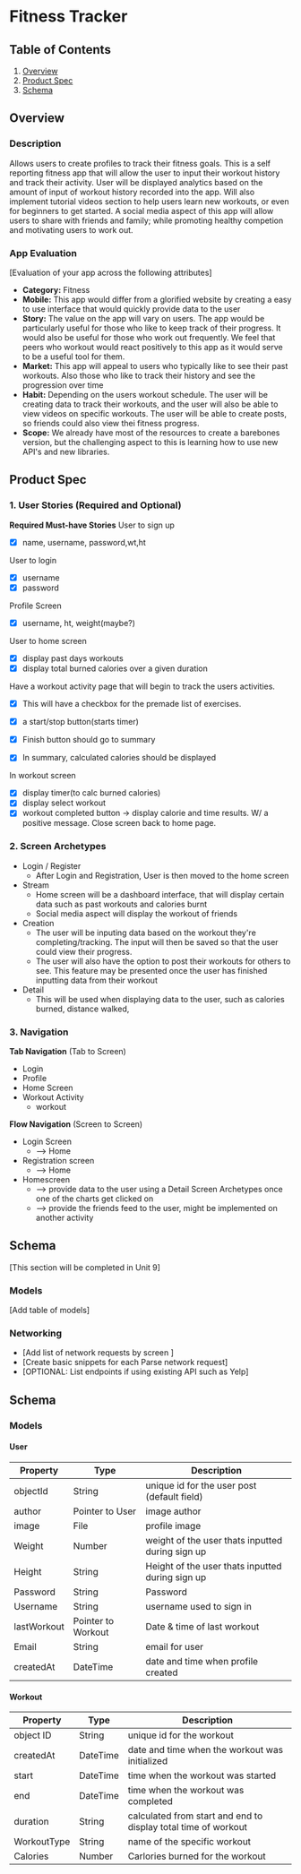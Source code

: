 # Fitness Tracker

## Table of Contents
1. [Overview](#Overview)
1. [Product Spec](#Product-Spec)
2. [Schema](#Schema)

## Overview
### Description
Allows users to create profiles to track their fitness goals. This is a self reporting fitness app that will allow the user to input their workout history and track their activity. User will be displayed analytics based on the amount of input of workout history recorded into the app. Will also implement tutorial videos section to help users learn new workouts, or even for beginners to get started. A social media aspect of this app will allow users to share with friends and family; while promoting healthy competion and motivating users to work out.


### App Evaluation
[Evaluation of your app across the following attributes]
- **Category:** Fitness 
- **Mobile:** This app would differ from a glorified website by creating a easy to use interface that would quickly provide data to the user
- **Story:** The value on the app will vary on users. The app would be particularly useful for those who like to keep track of their progress. It would also be useful for those who work out frequently. We feel that peers who workout would react positively to this app as it would serve to be a useful tool for them. 
- **Market:** This app will appeal to users who typically like to see their past workouts. Also those who like to track their history and see the progression over time
- **Habit:** Depending on the users workout schedule. The user will be creating data to track their workouts, and the user will also be able to view videos on specific workouts. The user will be able to create posts, so friends could also view thei fitness progress.
- **Scope:** We already have most of the resources to create a barebones version, but the challenging aspect to this is learning how to use new API's and new libraries.

## Product Spec

### 1. User Stories (Required and Optional)

**Required Must-have Stories**
User to sign up
- [x] name, username, password,wt,ht
    
User to login
- [x] username
- [x] password

Profile Screen
- [x] username, ht, weight(maybe?)

User to home screen
- [x] display past days workouts
- [x] display total burned calories over a given duration

Have a workout activity page that will begin to track the users activities. 
- [x] This will have a checkbox for the premade list of exercises. 
- [X] a start/stop button(starts timer)
- [x] Finish button should go to summary
- [x] In summary, calculated calories should be displayed


In workout screen
- [x] display timer(to calc burned calories)
- [x] display select workout
- [x] workout completed button -> display calorie and time results. W/ a positive message. Close screen back to home page.
 
### 2. Screen Archetypes

* Login / Register
    * After Login and Registration, User is then moved to the home screen
* Stream
    * Home screen will be a dashboard interface, that will display certain data such as past workouts and calories burnt
    * Social media aspect will display the workout of friends
* Creation
    * The user will be inputing data based on the workout they're completing/tracking. The input will then be saved so that the user could view their progress. 
    * The user will also have the option to post their workouts for others to see. This feature may be presented once the user has finished inputting data from their workout
* Detail
    * This will be used when displaying data to the user, such as calories burned, distance walked, 


### 3. Navigation

**Tab Navigation** (Tab to Screen)

* Login
* Profile
* Home Screen
* Workout Activity
    * workout

**Flow Navigation** (Screen to Screen)

* Login Screen
    * --> Home
* Registration screen
    * --> Home
* Homescreen
    * --> provide data to the user using a Detail Screen Archetypes once one of the charts get clicked on
    * --> provide the friends feed to the user, might be implemented on another activity

## Schema 
[This section will be completed in Unit 9]
### Models
[Add table of models]
### Networking
- [Add list of network requests by screen ]
- [Create basic snippets for each Parse network request]
- [OPTIONAL: List endpoints if using existing API such as Yelp]

## Schema 
### Models
#### User

   | Property      | Type     | Description |
   | ------------- | -------- | ------------|
   | objectId      | String   | unique id for the user post (default field) |
   | author        | Pointer to User| image author |
   | image         | File     | profile image |
   | Weight       | Number   | weight of the user thats inputted during sign up |
   | Height | String   | Height of the user thats inputted during sign up |
   | Password    | String   | Password |
   | Username     | String | username used to sign in |
   | lastWorkout | Pointer to Workout | Date & time of last workout |
   | Email | String | email for user
   | createdAt | DateTime | date and time when profile created
   
#### Workout

   | Property      | Type     | Description |
   | ------------- | -------- | ------------|
   | object ID | String | unique id for the workout
   | createdAt | DateTime | date and time when the workout was initialized
   | start | DateTime | time when the workout was started
   | end | DateTime |time when the workout was completed
   | duration | String | calculated from start and end to display total time of workout
   | WorkoutType | String | name of the specific workout
   | Calories | Number | Carlories burned for the workout


